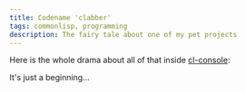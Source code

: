 ```yaml
---
title: Codename 'clabber'
tags: commonlisp, programming
description: The fairy tale about one of my pet projects
---
```

Here is the whole drama about all of that inside [cl-console](https://github.com/grouzen/cl-console):  
<script src="https://gist.github.com/grouzen/25c5ab09eb8f94062886.js"></script>  

It's just a beginning...
